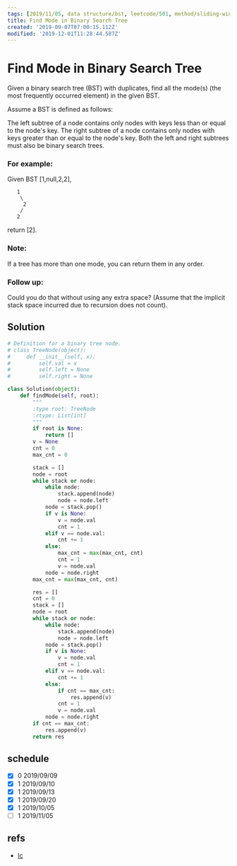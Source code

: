 ```yaml
---
tags: [2019/11/05, data structure/bst, leetcode/501, method/sliding-window, method/traversal/inorder]
title: Find Mode in Binary Search Tree
created: '2019-09-07T07:00:15.112Z'
modified: '2019-12-01T11:28:44.587Z'
---
```


# Find Mode in Binary Search Tree

Given a binary search tree (BST) with duplicates, find all the mode(s) (the most frequently occurred element) in the given BST.

Assume a BST is defined as follows:

The left subtree of a node contains only nodes with keys less than or equal to the node's key.
The right subtree of a node contains only nodes with keys greater than or equal to the node's key.
Both the left and right subtrees must also be binary search trees.


### For example:

Given BST [1,null,2,2],

```
   1
    \
     2
    /
   2
```


return [2].

### Note:
If a tree has more than one mode, you can return them in any order.

### Follow up:
Could you do that without using any extra space? (Assume that the implicit stack space incurred due to recursion does not count).



## Solution

```python
# Definition for a binary tree node.
# class TreeNode(object):
#     def __init__(self, x):
#         self.val = x
#         self.left = None
#         self.right = None

class Solution(object):
    def findMode(self, root):
        """
        :type root: TreeNode
        :rtype: List[int]
        """
        if root is None:
            return []
        v = None
        cnt = 0
        max_cnt = 0

        stack = []
        node = root
        while stack or node:
            while node:
                stack.append(node)
                node = node.left
            node = stack.pop()
            if v is None:
                v = node.val
                cnt = 1
            elif v == node.val:
                cnt += 1
            else:
                max_cnt = max(max_cnt, cnt)
                cnt = 1
                v = node.val
            node = node.right
        max_cnt = max(max_cnt, cnt)

        res = []
        cnt = 0
        stack = []
        node = root
        while stack or node:
            while node:
                stack.append(node)
                node = node.left
            node = stack.pop()
            if v is None:
                v = node.val
                cnt = 1
            elif v == node.val:
                cnt += 1
            else:
                if cnt == max_cnt:
                    res.append(v)
                cnt = 1
                v = node.val
            node = node.right
        if cnt == max_cnt:
            res.append(v)
        return res

```


## schedule

* [x] 0 2019/09/09
* [x] 1 2019/09/10
* [x] 1 2019/09/13
* [x] 1 2019/09/20
* [x] 1 2019/10/05
* [ ] 1 2019/11/05

## refs

* [lc](https://leetcode.com/problems/find-mode-in-binary-search-tree/)
